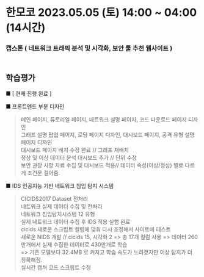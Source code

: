 # 한모코 2023.05.05 (토) 14:00 ~ 04:00 (14시간)

### 캡스톤 ( 네트워크 트래픽 분석 및 시각화, 보안 툴 추천 웹사이트 ) <br><br>

학습평가
---
■ [ 현재 진행 완료 ] <br>

■ 프론트엔드 부분 디자인 <br>
> 메인 페이지, 튜토리얼 페이지, 네트워크 설명 페이지, 코드 다운로드 페이지 디자인 <br>
> 그래프 설명 팝업 페이지, 로딩 페이지 디자인, 대시보드 페이지, 공격 유형 설명 페이지 디자인 <br>
> 대시보드 페이지 배치 수정 완료 // 그래프 재배치<br>
> 정상 및 이상 데이터 분석 대시보드 추가 // 단위 수정 <br>
> 보안 권장 사항 자료 수집 및 대시보드 적용// 데이터 속성(이상/정상) 별로 다르게 조건문 걸어줌. <br>

■ IDS 인공지능 기반 네트워크 침입 탐지 시스템 <br>
> CICIDS2017 Dataset 전처리 <br>
> 네트워크 실제 데이터 수집 및 전처리 <br>
> 네트워크 침입탐지시스템 12 유형 <br>
> 실제 네트워크 데이터 수집 후 IDS 적용 실험 완료 <br>
> cicids 새로운 스크립트 컬럼에 맞춰 다시 조정해서 사이트에 테스트 <br>
> 새로운 NIDS 개발 // cicids 15, 시각화 2 => 총 17개 컬럼 사용 => 데이터 260 만개에서 실제 수집한 데이터로 430만개로 학습<br>
  => 기존 모델보다 32.4MB 로 커지고 학습 속도가 느려졌지만 이상 탐지가 더 정확해짐. <br>
> 실시간 캡쳐 코드 스크립트 수정 <br>
